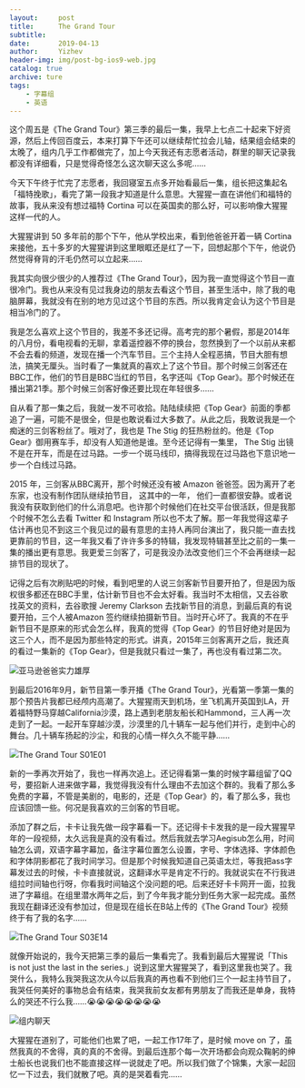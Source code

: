 ```yaml
---
layout:     post
title:      The Grand Tour
subtitle:   
date:       2019-04-13
author:     Yizhev
header-img: img/post-bg-ios9-web.jpg
catalog: true
archive: ture
tags:
    - 字幕组
    - 英语
---
```


这个周五是《The Grand Tour》第三季的最后一集，我早上七点二十起来下好资源，然后上传回百度云，本来打算下午还可以继续帮忙拉会儿轴，结果组会结束的太晚了，组内几乎工作都做完了，加上今天我还有志愿者活动，群里的聊天记录我都没有详细看，只是觉得奇怪怎么这次聊天这么多呢……

今天下午终于忙完了志愿者，我回寝室五点多开始看最后一集，组长把这集起名「福特挽歌」，看完了第一段我才知道是什么意思。大猩猩一直在讲他们和福特的故事，我从来没有想过福特 Cortina 可以在英国卖的那么好，可以影响像大猩猩这样一代的人。

大猩猩讲到 50 多年前的那个下午，他从学校出来，看到他爸爸开着一辆 Cortina 来接他，五十多岁的大猩猩讲到这里眼眶还是红了一下，回想起那个下午，他说仍然觉得脊背的汗毛仍然可以立起来……

我其实向很少很少的人推荐过《The Grand Tour》，因为我一直觉得这个节目一直很冷门。我也从来没有见过我身边的朋友去看这个节目，甚至生活中，除了我的电脑屏幕，我就没有在别的地方见过这个节目的东西。所以我肯定会认为这个节目是相当冷门的了。

我是怎么喜欢上这个节目的，我差不多还记得。高考完的那个暑假，那是2014年的八月份，看电视看的无聊，拿着遥控器不停的换台，忽然换到了一个以前从来都不会去看的频道，发现在播一个汽车节目。三个主持人全程恶搞，节目大胆有想法，搞笑无厘头。当时看了一集就真的喜欢上了这个节目。那个时候三剑客还在BBC工作，他们的节目是BBC当红的节目，名字还叫《Top Gear》。那个时候还在播出第21季。那个时候三剑客好像还要比现在年轻很多……

自从看了那一集之后，我就一发不可收拾。陆陆续续把《Top Gear》前面的季都追了一遍，可能不是很全，但是也敢说看过大多数了。从此之后，我敢说我是一个痴迷的三剑客粉丝了。哦对了，我也是 The Stig 的狂热粉丝的。他是《Top Gear》御用赛车手，却没有人知道他是谁。至今还记得有一集里， The Stig 出镜不是在开车，而是在过马路。一步一个斑马线印，搞得我现在过马路也下意识地一步一个白线过马路。

2015 年，三剑客从BBC离开，那个时候还没有被 Amazon 爸爸签。因为离开了老东家，也没有制作团队继续拍节目， 这其中的一年， 他们一直都很安静。或者说我没有获取到他们的什么消息吧。也许那个时候他们在社交平台很活跃，但是我那个时候不怎么去看 Twitter 和 Instagram 所以也不太了解。那一年我觉得这辈子估计再也见不到这三个我见过的最有意思的主持人再同台演出了，我只能一直去找更靠前的节目，这一年我又看了许许多多的特辑，我发现特辑甚至比之前的一集一集的播出更有意思。我更爱三剑客了，可是我没办法改变他们三个不会再继续一起排节目的现状了。

记得之后有次刷贴吧的时候，看到吧里的人说三剑客新节目要开拍了，但是因为版权很多都还在BBC手里，估计新节目也不会太好看。我当时不太相信，又去谷歌找英文的资料，去谷歌搜 Jeremy Clarkson 去找新节目的消息，到最后真的有说要开拍，三个人被Amazon 签约继续拍摄新节目。当时开心坏了。我真的不在乎新节目不是原来的形式会怎么样，我真的觉得《Top Gear》的节目好绝对是因为这三个人，而不是因为那些特定的形式。讲真，2015年三剑客离开之后，我还真的看过一集新的《Top Gear》，但是我就只看过一集了，再也没有看过第二次。

![](https://yizhe.me/wp-content/uploads/2019/04/hair-force-one.png)亚马逊爸爸实力雄厚

到最后2016年9月，新节目第一季开播《The Grand Tour》，光看第一季第一集的那个预告片我都已经颅内高潮了。大猩猩雨天到机场，坐飞机离开英国到LA，开着福特野马穿越California沙漠，路上遇到老朋友船长和Hammond，三人再一次走到了一起。一起开车穿越沙漠，沙漠里的几十辆车一起与他们并行，走到中心的舞台。几十辆车扬起的沙尘，和我的心情一样久久不能平静……

![](https://yizhe.me/wp-content/uploads/2019/04/s01e0575.cn_-1024x574.png)The Grand Tour S01E01

新的一季再次开始了，我也一样再次追上。还记得看第一集的时候字幕组留了QQ号，要招新人进来做字幕，我觉得我没有什么理由不去加这个群的。我看了那么多免费的字幕，不管是美剧的，电影的，还是《Top Gear》的，看了那么多，我也应该回馈一些。何况是我喜欢的三剑客的节目呢。

添加了群之后，卡卡让我先做一段字幕看一下。还记得卡卡发我的是一段大猩猩早年的一段视频，太久远我是真的没有看过。然后我就去学习Aegisub怎么用，时间轴怎么调，双语字幕字幕加，备注字幕位置怎么设置，字号、字体选择、字体颜色和字体阴影都花了我时间学习。但是那个时候我知道自己英语太烂，等我把ass字幕发过去的时候，卡卡直接就说，这翻译水平是肯定不行的。我就说实在不行我进组拉时间轴也行呀，你看我时间轴这个没问题的吧。后来还好卡卡网开一面，拉我进了字幕组。在组里潜水两年之后，到了今年我才能分到任务大家一起完成。虽然我现在翻译还没有参加过，但是现在组长在B站上传的《The Grand Tour》视频终于有了我的名字……

![](https://yizhe.me/wp-content/uploads/2019/04/最后-1-1024x571.png)The Grand Tour S03E14

就像开始说的，我今天把第三季的最后一集看完了。我看到最后大猩猩说「This is not just the last in the series.」说到这里大猩猩哭了，看到这里我也哭了。我哭什么，我特么我哭我这次从今以后我真的再也看不到他们三个一起主持节目了，我哭任何美好的事物总会有结束，我哭我前女友都有男朋友了而我还是单身，我特么的哭还不行么我……😭😭😭😭😭😭😭😭

![](https://yizhe.me/wp-content/uploads/2019/04/聊天.png)组内聊天

大猩猩在道别了，可能他们也累了吧，一起工作17年了，是时候 move on 了，虽然我真的不舍得，真的真的不舍得。到最后连那个每一次开场都会向观众鞠躬的绅士船长也说我们也不能直接这样一说就走了吧。所以我们做了个锦集，大家一起回忆一下过去，我们就散了吧。真的是哭着看完……

